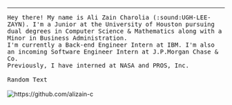 <!-- <p style="margin: auto" align="center">
</p>
 -->

<hr/>
<p>
  <samp>
   Hey there! My name is Ali Zain Charolia (:sound:UGH-LEE-ZAYN). I'm a Junior at the University of Houston pursuing dual degrees in Computer Science & Mathematics along with a Minor in Business Administration. <br/>
   I'm currently a Back-end Engineer Intern at IBM. I'm also an incoming Software Engineer Intern at J.P.Morgan Chase & Co. <br/>
   Previously, I have interned at NASA and PROS, Inc. 
   </samp>
  <br/><br/>
  <samp>
    Random Text
  </samp>
  <br/><br/>
  <img src="https://komarev.com/ghpvc/?username=alizain-c&style=for-the-badge" alt="https://github.com/alizain-c" />
</p>

